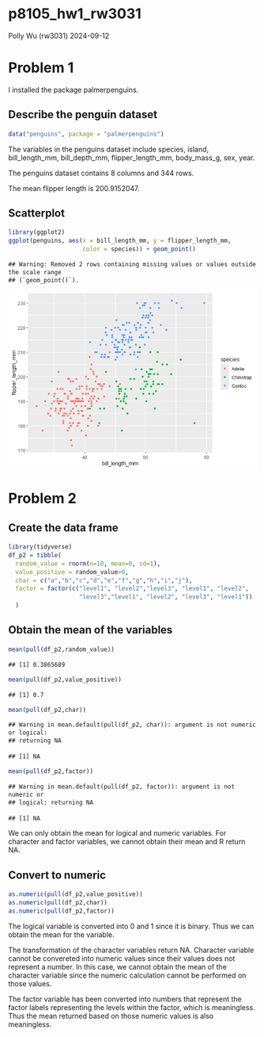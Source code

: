 p8105_hw1_rw3031
================
Polly Wu (rw3031)
2024-09-12

# Problem 1

I installed the package palmerpenguins.

## Describe the penguin dataset

``` r
data("penguins", package = "palmerpenguins")
```

The variables in the penguins dataset include species, island,
bill_length_mm, bill_depth_mm, flipper_length_mm, body_mass_g, sex,
year.

The penguins dataset contains 8 columns and 344 rows.

The mean flipper length is 200.9152047.

## Scatterplot

``` r
library(ggplot2)
ggplot(penguins, aes(x = bill_length_mm, y = flipper_length_mm, 
                     color = species)) + geom_point()
```

    ## Warning: Removed 2 rows containing missing values or values outside the scale range
    ## (`geom_point()`).

![](p8105_hw1_rw3031_files/figure-gfm/unnamed-chunk-2-1.png)<!-- -->

# Problem 2

## Create the data frame

``` r
library(tidyverse)
df_p2 = tibble(
  random_value = rnorm(n=10, mean=0, sd=1),
  value_positive = random_value>0,
  char = c("a","b","c","d","e","f","g","h","i","j"),
  factor = factor(c("level1", "level2","level3", "level1", "level2", 
                    "level3","level1", "level2", "level3", "level1"))
  )
```

## Obtain the mean of the variables

``` r
mean(pull(df_p2,random_value))
```

    ## [1] 0.3865689

``` r
mean(pull(df_p2,value_positive))
```

    ## [1] 0.7

``` r
mean(pull(df_p2,char))
```

    ## Warning in mean.default(pull(df_p2, char)): argument is not numeric or logical:
    ## returning NA

    ## [1] NA

``` r
mean(pull(df_p2,factor))
```

    ## Warning in mean.default(pull(df_p2, factor)): argument is not numeric or
    ## logical: returning NA

    ## [1] NA

We can only obtain the mean for logical and numeric variables. For
character and factor variables, we cannot obtain their mean and R return
NA.

## Convert to numeric

``` r
as.numeric(pull(df_p2,value_positive))
as.numeric(pull(df_p2,char))
as.numeric(pull(df_p2,factor))
```

The logical variable is converted into 0 and 1 since it is binary. Thus
we can obtain the mean for the variable.

The transformation of the character variables return NA. Character
variable cannot be convereted into numeric values since their values
does not represent a number. In this case, we cannot obtain the mean of
the character variable since the numeric calculation cannot be performed
on those values.

The factor variable has been converted into numbers that represent the
factor labels representing the levels within the factor, which is
meaningless. Thus the mean returned based on those numeric values is
also meaningless.
